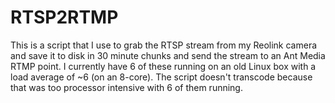 # RTSP2RTMP
This is a script that I use to grab the RTSP stream from my Reolink camera and save it to disk in 30 minute chunks and send the stream to an Ant Media RTMP point.  I currently have 6 of these running on an old Linux box with a load average of ~6 (on an 8-core).  The script doesn't transcode because that was too processor intensive with 6 of them running.

